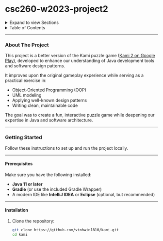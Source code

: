 # csc260-w2023-project2

<details>
  <summary>Expand to view Sections</summary>
  <ol>
    <li><a href="#about-the-project">About The Project</a></li>
    <li>
      <a href="#getting-started">Getting Started</a>
      <ul>
        <li><a href="#prerequisites">Prerequisites</a></li>
        <li><a href="#installation">Installation</a></li>
      </ul>
    </li>
    <li><a href="#interaction-diagram">Interaction Diagram</a></li>
    <li><a href="#uml-class-diagram">UML Class Diagram</a></li>
    <li><a href="#test-reports">Test Reports</a></li>
    <li><a href="#build-and-run">Build and Run</a></li>
  </ol>
</details>
<!-- TABLE OF CONTENTS -->
<details>
  <summary>Table of Contents</summary>
  <ol>
    <li><a href="#about-the-project">About The Project</a></li>
    <li>
      <a href="#getting-started">Getting Started</a>
      <ul>
        <li><a href="#prerequisites">Prerequisites</a></li>
        <li><a href="#installation">Installation</a></li>
      </ul>
    </li>
    <li><a href="#database-setup">Database Setup</a></li>
    <li><a href="#environment-configuration">Environment Configuration</a></li>
    <li><a href="#build-and-run">Build And Run</a></li>
    <li><a href="#features">Features</a></li>
    <li><a href="#design-patterns-and-tools">Design Patterns and Tools</a></li>
  </ol>
</details>

---

### About The Project
This project is a better version of the Kami puzzle game ([Kami 2 on Google Play](https://play.google.com/store/apps/details?id=com.stateofplaygames.kami2&hl=en&pli=1)), developed to enhance our understanding of Java development tools and software design patterns.  

It improves upon the original gameplay experience while serving as a practical exercise in:
- Object-Oriented Programming (OOP)
- UML modeling
- Applying well-known design patterns
- Writing clean, maintainable code

The goal was to create a fun, interactive puzzle game while deepening our expertise in Java and software architecture.

---

### Getting Started
Follow these instructions to set up and run the project locally.

---

#### Prerequisites
Make sure you have the following installed:
- **Java 11 or later**
- **Gradle** (or use the included Gradle Wrapper)
- A modern IDE like **IntelliJ IDEA** or **Eclipse** (optional, but recommended)

---

#### Installation
1. Clone the repository:
   ```bash
   git clone https://github.com/vinhwin1810/kami.git
   cd kami
